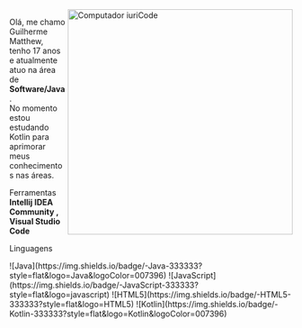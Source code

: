 <img src="https://raw.githubusercontent.com/MicaelliMedeiros/micaellimedeiros/master/image/computer-illustration.png" min-width="400px" max-width="400px" width="400px" align="right" alt="Computador iuriCode">

<p align="left"> 
  Olá, me chamo Guilherme Matthew, tenho 17 anos e atualmente atuo na área de <strong>Software/Java</strong>.<br>
  No momento estou estudando Kotlin para aprimorar meus conhecimentos nas áreas.
</p>

<p align="left">
  Ferramentas <strong>Intellij IDEA Community , Visual Studio Code</strong>
</p>

<p align="left"> 
  Linguagens 
</p>
  ![Java](https://img.shields.io/badge/-Java-333333?style=flat&logo=Java&logoColor=007396)
  ![JavaScript](https://img.shields.io/badge/-JavaScript-333333?style=flat&logo=javascript)
  ![HTML5](https://img.shields.io/badge/-HTML5-333333?style=flat&logo=HTML5)
  ![Kotlin](https://img.shields.io/badge/-Kotlin-333333?style=flat&logo=Kotlin&logoColor=007396)
